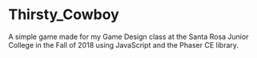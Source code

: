 # Thirsty_Cowboy
A simple game made for my Game Design class at the Santa Rosa Junior College in the Fall of 2018 using JavaScript and the Phaser CE library.
